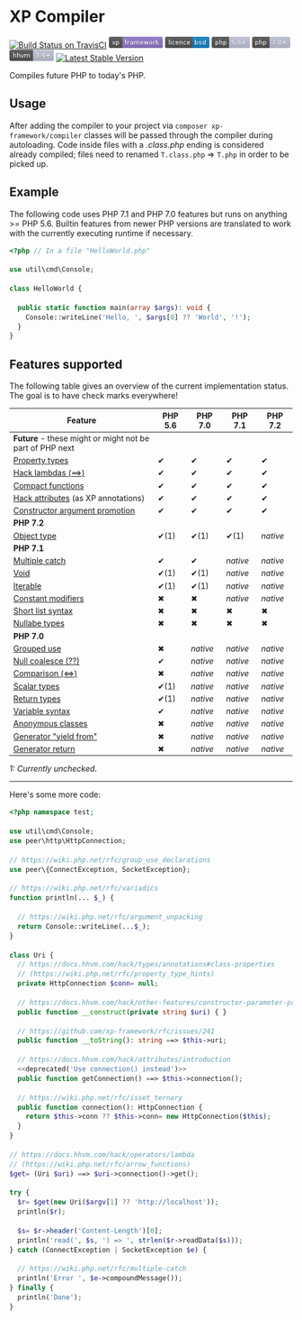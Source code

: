 XP Compiler
===========

[![Build Status on TravisCI](https://secure.travis-ci.org/xp-forge/sequence.svg)](http://travis-ci.org/xp-framework/ast)
[![XP Framework Module](https://raw.githubusercontent.com/xp-framework/web/master/static/xp-framework-badge.png)](https://github.com/xp-framework/core)
[![BSD Licence](https://raw.githubusercontent.com/xp-framework/web/master/static/licence-bsd.png)](https://github.com/xp-framework/core/blob/master/LICENCE.md)
[![Required PHP 5.6+](https://raw.githubusercontent.com/xp-framework/web/master/static/php-5_6plus.png)](http://php.net/)
[![Supports PHP 7.0+](https://raw.githubusercontent.com/xp-framework/web/master/static/php-7_0plus.png)](http://php.net/)
[![Supports HHVM 3.4+](https://raw.githubusercontent.com/xp-framework/web/master/static/hhvm-3_4plus.png)](http://hhvm.com/)
[![Latest Stable Version](https://poser.pugx.org/xp-framework/ast/version.png)](https://packagist.org/packages/xp-forge/sequence)

Compiles future PHP to today's PHP.

Usage
-----
After adding the compiler to your project via `composer xp-framework/compiler` classes will be passed through the compiler during autoloading. Code inside files with a *.class.php* ending is considered already compiled; files need to renamed `T.class.php` => `T.php` in order to be picked up.

Example
-------
The following code uses PHP 7.1 and PHP 7.0 features but runs on anything >= PHP 5.6. Builtin features from newer PHP versions are translated to work with the currently executing runtime if necessary.

```php
<?php // In a file "HelloWorld.php"

use util\cmd\Console;

class HelloWorld {

  public static function main(array $args): void {
    Console::writeLine('Hello, ', $args[0] ?? 'World', '!');
  }
}
```

Features supported
------------------

The following table gives an overview of the current implementation status. The goal is to have check marks everywhere!

| Feature                                                                   | PHP 5.6  | PHP 7.0  | PHP 7.1  | PHP 7.2  |
| ------------------------------------------------------------------------- | -------- | -------- | -------- | -------- |
| **Future** - these might or might not be part of PHP next                 |          |          |          |          |
| [Property types](https://wiki.php.net/rfc/property_type_hints)            | ✔      | ✔      | ✔       | ✔       |
| [Hack lambdas (==>)](https://docs.hhvm.com/hack/operators/lambda)         | ✔      | ✔      | ✔       | ✔       |
| [Compact functions](https://github.com/xp-framework/rfc/issues/241)       | ✔      | ✔      | ✔       | ✔       |
| [Hack attributes](https://docs.hhvm.com/hack/attributes/introduction) (as XP annotations) | ✔ | ✔ | ✔ | ✔       |
| [Constructor argument promotion](https://docs.hhvm.com/hack/other-features/constructor-parameter-promotion) | ✔ | ✔ | ✔ | ✔ |
| **PHP 7.2**                                                               |          |          |          |          |
| [Object type](https://wiki.php.net/rfc/object-typehint)                   | ✔(1)   | ✔(1)   | ✔(1)    | *native*  |
| **PHP 7.1**                                                               |          |          |          |          |
| [Multiple catch](https://wiki.php.net/rfc/multiple-catch)                 | ✔      | ✔      | *native* | *native*  |
| [Void](https://wiki.php.net/rfc/void_return_type)                         | ✔(1)   | ✔(1)   | *native* | *native*  |
| [Iterable](https://wiki.php.net/rfc/iterable)                             | ✔(1)   | ✔(1)   | *native* | *native*  |
| [Constant modifiers](https://wiki.php.net/rfc/class_const_visibility)     | ✖      | ✖       | *native* | *native* |
| [Short list syntax](https://wiki.php.net/rfc/short_list_syntax)           | ✖      | ✖       | ✖      | ✖       |
| [Nullabe types](https://wiki.php.net/rfc/nullable_types)                  | ✖      | ✖       | ✖      | ✖       |
| **PHP 7.0**                                                               |          |          |          |          |
| [Grouped use](https://wiki.php.net/rfc/group_use_declarations)            | ✖      | *native* | *native* | *native*  |
| [Null coalesce (??)](https://wiki.php.net/rfc/isset_ternary)              | ✔      | *native* | *native* | *native*  |
| [Comparison (<=>)](https://wiki.php.net/rfc/combined-comparison-operator) | ✖      | *native* | *native* | *native*  |
| [Scalar types](https://wiki.php.net/rfc/scalar_type_hints_v5)             | ✔(1)   | *native* | *native* | *native*  |
| [Return types](https://wiki.php.net/rfc/return_types)                     | ✔(1)   | *native* | *native* | *native*  |
| [Variable syntax](https://wiki.php.net/rfc/uniform_variable_syntax)       | ✔      | *native* | *native* | *native*  |
| [Anonymous classes](https://wiki.php.net/rfc/anonymous_classes)           | ✖      | *native* | *native* | *native*  |
| [Generator "yield from"](https://wiki.php.net/rfc/generator-delegation)   | ✖      | *native* | *native* | *native*  |
| [Generator return](https://wiki.php.net/rfc/generator-return-expressions) | ✖      | *native* | *native* | *native*  |

*1: Currently unchecked*.

* * *

Here's some more code:

```php
<?php namespace test;

use util\cmd\Console;
use peer\http\HttpConnection;

// https://wiki.php.net/rfc/group_use_declarations
use peer\{ConnectException, SocketException};

// https://wiki.php.net/rfc/variadics
function println(... $_) {

  // https://wiki.php.net/rfc/argument_unpacking
  return Console::writeLine(...$_);
}

class Uri {
  // https://docs.hhvm.com/hack/types/annotations#class-properties
  // (https://wiki.php.net/rfc/property_type_hints)
  private HttpConnection $conn= null;

  // https://docs.hhvm.com/hack/other-features/constructor-parameter-promotion
  public function __construct(private string $uri) { }

  // https://github.com/xp-framework/rfc/issues/241
  public function __toString(): string ==> $this->uri;

  // https://docs.hhvm.com/hack/attributes/introduction
  <<deprecated('Use connection() instead')>>
  public function getConnection() ==> $this->connection();

  // https://wiki.php.net/rfc/isset_ternary
  public function connection(): HttpConnection {
    return $this->conn ?? $this->conn= new HttpConnection($this);
  }
}

// https://docs.hhvm.com/hack/operators/lambda
// (https://wiki.php.net/rfc/arrow_functions)
$get= (Uri $uri) ==> $uri->connection()->get();

try {
  $r= $get(new Uri($argv[1] ?? 'http://localhost'));
  println($r);

  $s= $r->header('Content-Length')[0];
  println('read(', $s, ') => ', strlen($r->readData($s)));
} catch (ConnectException | SocketException $e) {

  // https://wiki.php.net/rfc/multiple-catch
  println('Error ', $e->compoundMessage());
} finally {
  println('Done');
}
```